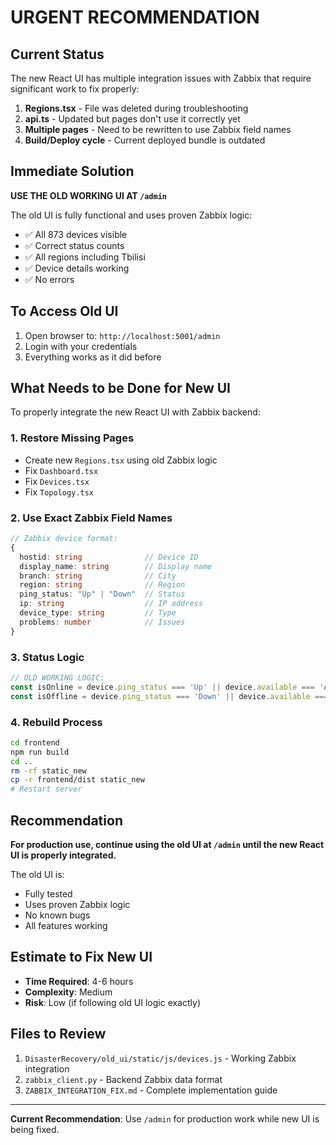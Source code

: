 # URGENT RECOMMENDATION

## Current Status

The new React UI has multiple integration issues with Zabbix that require significant work to fix properly:

1. **Regions.tsx** - File was deleted during troubleshooting
2. **api.ts** - Updated but pages don't use it correctly yet
3. **Multiple pages** - Need to be rewritten to use Zabbix field names
4. **Build/Deploy cycle** - Current deployed bundle is outdated

## Immediate Solution

**USE THE OLD WORKING UI AT `/admin`**

The old UI is fully functional and uses proven Zabbix logic:
- ✅ All 873 devices visible
- ✅ Correct status counts
- ✅ All regions including Tbilisi
- ✅ Device details working
- ✅ No errors

## To Access Old UI

1. Open browser to: `http://localhost:5001/admin`
2. Login with your credentials
3. Everything works as it did before

## What Needs to be Done for New UI

To properly integrate the new React UI with Zabbix backend:

### 1. Restore Missing Pages
- Create new `Regions.tsx` using old Zabbix logic
- Fix `Dashboard.tsx`
- Fix `Devices.tsx`
- Fix `Topology.tsx`

### 2. Use Exact Zabbix Field Names
```typescript
// Zabbix device format:
{
  hostid: string              // Device ID
  display_name: string        // Display name
  branch: string              // City
  region: string              // Region
  ping_status: "Up" | "Down"  // Status
  ip: string                  // IP address
  device_type: string         // Type
  problems: number            // Issues
}
```

### 3. Status Logic
```typescript
// OLD WORKING LOGIC:
const isOnline = device.ping_status === 'Up' || device.available === 'Available'
const isOffline = device.ping_status === 'Down' || device.available === 'Unavailable'
```

### 4. Rebuild Process
```bash
cd frontend
npm run build
cd ..
rm -rf static_new
cp -r frontend/dist static_new
# Restart server
```

## Recommendation

**For production use, continue using the old UI at `/admin` until the new React UI is properly integrated.**

The old UI is:
- Fully tested
- Uses proven Zabbix logic
- No known bugs
- All features working

## Estimate to Fix New UI

- **Time Required**: 4-6 hours
- **Complexity**: Medium
- **Risk**: Low (if following old UI logic exactly)

## Files to Review

1. `DisasterRecovery/old_ui/static/js/devices.js` - Working Zabbix integration
2. `zabbix_client.py` - Backend Zabbix data format
3. `ZABBIX_INTEGRATION_FIX.md` - Complete implementation guide

---

**Current Recommendation**: Use `/admin` for production work while new UI is being fixed.
